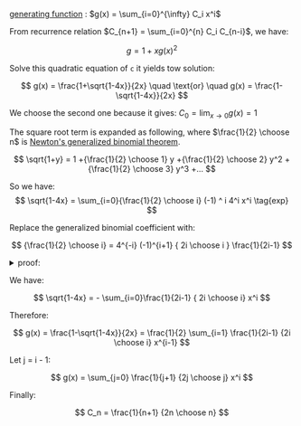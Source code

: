 [generating function](https://en.wikipedia.org/wiki/Generating_function) :
$g(x) = \sum_{i=0}^{\infty} C_i x^i$

From recurrence relation $C_{n+1} = \sum_{i=0}^{n} C_i C_{n-i}$, we have:

$$
g = 1 + x {g(x)}^2
$$


Solve this quadratic equation of `c` it yields tow solution:

$$
g(x) = \frac{1+\sqrt{1-4x}}{2x}
\quad
\text{or}
\quad
g(x) = \frac{1-\sqrt{1-4x}}{2x}
$$

We choose the second one because it gives: $C_0 = \lim_{x \to 0} g(x) = 1$

The square root term is expanded as following, where $\frac{1}{2} \choose n$ is [Newton's generalized binomial theorem](https://en.wikipedia.org/wiki/Binomial_theorem#Newton's_generalized_binomial_theorem).

$$
\sqrt{1+y} = 1
+{\frac{1}{2} \choose 1} y
+{\frac{1}{2} \choose 2} y^2
+{\frac{1}{2} \choose 3} y^3
+...
$$


So we have:
$$
\sqrt{1-4x} = \sum_{i=0}{\frac{1}{2} \choose i} (-1) ^ i 4^i x^i \tag{exp}
$$

Replace the generalized binomial coefficient with:

$$
{\frac{1}{2} \choose i} = 4^{-i} (-1)^{i+1} { 2i \choose i } \frac{1}{2i-1}
$$

<details>
<summary>proof:</summary>

${\frac{1}{2} \choose i} =
\frac{
\frac{1}{2}
\frac{-1}{2}
\frac{-3}{2}
\frac{-5}{2}
...
\frac{1-2i+2}{2}
}{
i!
}
$

${\frac{1}{2} \choose i} =
2^{-i}
(-1)^{i+1}
1 \times 3 \times 5 .. (2i-3)
\frac{ 1 } { i! }$


${\frac{1}{2} \choose i} =
2^{-i}
(-1)^{i+1}
(2i-3)!!
\frac{ 1 } { i! }$

$\because (2n)! = 2^n n! (2n-1)!!$

$\therefore {\frac{1}{2} \choose i} = 4^{-i} (-1)^{i+1} \frac{ (2i)! }{ (2i-1) i! }$

$\therefore {\frac{1}{2} \choose i} = 4^{-i} (-1)^{i+1} { 2i \choose i } \frac{1}{2i-1}$

</details>

We have:

$$
\sqrt{1-4x}
= - \sum_{i=0}\frac{1}{2i-1} { 2i \choose i} x^i
$$


Therefore:


$$
g(x) = \frac{1-\sqrt{1-4x}}{2x} = \frac{1}{2} \sum_{i=1} \frac{1}{2i-1} {2i \choose i} x^{i-1}
$$

Let j = i - 1:

$$
g(x) = \sum_{j=0} \frac{1}{j+1} {2j \choose j} x^i
$$

Finally:

$$
C_n = \frac{1}{n+1} {2n \choose n}
$$
